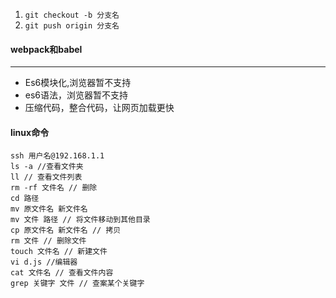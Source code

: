 1. `git checkout -b 分支名`
2. `git push origin 分支名`

#### webpack和babel
---
* Es6模块化,浏览器暂不支持
* es6语法，浏览器暂不支持
* 压缩代码，整合代码，让网页加载更快

#### linux命令
```
ssh 用户名@192.168.1.1
ls -a //查看文件夹
ll // 查看文件列表
rm -rf 文件名 // 删除
cd 路径
mv 原文件名 新文件名
mv 文件 路径 // 将文件移动到其他目录
cp 原文件名 新文件名 // 拷贝
rm 文件 // 删除文件
touch 文件名 // 新建文件
vi d.js //编辑器
cat 文件名 // 查看文件内容
grep 关键字 文件 // 查案某个关键字
```